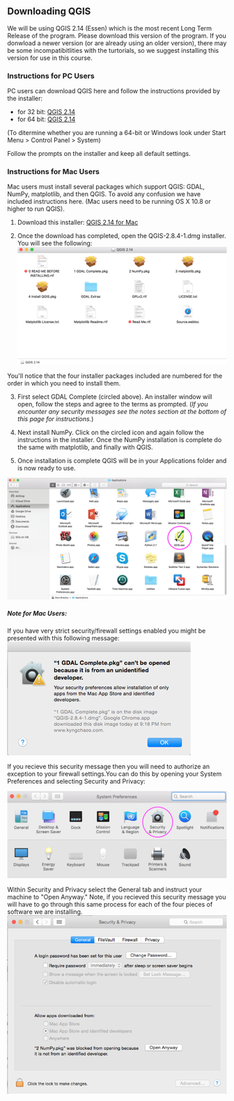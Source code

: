 ## Downloading QGIS

We will be using QGIS 2.14 (Essen) which is the most recent Long Term Release of the program. Please download this version of the program. If you donwload a newer version (or are already using an older version), there may be some incompatibitlities with the turtorials, so we suggest installing this version for use in this course.

### Instructions for PC Users
PC users can download QGIS here and follow the instructions provided by the installer:

* for 32 bit: [QGIS 2.14](http://qgis.org/downloads/QGIS-OSGeo4W-2.14.10-1-Setup-x86.exe)
* for 64 bit: [QGIS 2.14](http://qgis.org/downloads/QGIS-OSGeo4W-2.14.10-1-Setup-x86_64.exe)

(To ditermine whether you are running a 64-bit or Windows look under Start Menu > Control Panel > System)

Follow the prompts on the installer and keep all default settings. 

### Instructions for Mac Users
Mac users must install several packages which support QGIS: GDAL, NumPy, matplotlib, and then QGIS. To avoid any confusion we have included instructions here. (Mac users need to be running OS X 10.8 or higher to run QGIS). 

1. Download this installer: [QGIS 2.14 for Mac](http://www.kyngchaos.com/files/software/qgis/QGIS-2.14.10-1.dmg)

2. Once the download has completed, open the QGIS-2.8.4-1.dmg installer. You will see the following: 
 ![img](https://github.com/CenterForSpatialResearch/MappingForTheUrbanHumanities_2017/blob/master/Resources/Images/InstallMac01-a.png)

 You'll notice that the four installer packages included are numbered for the order in which you need to install them. 

3. First select GDAL Complete (circled above). An installer window will open, follow the steps and agree to the terms as prompted. (*If you encounter any security messages see the notes section at the bottom of this page for instructions.*)
 
4. Next install NumPy. Click on the circled icon and again follow the instructions in the installer. Once the NumPy installation is complete do the same with matplotlib, and finally with QGIS. 

5. Once installation is complete QGIS will be in your Applications folder and is now ready to use. 

![img](https://github.com/CenterForSpatialResearch/MappingForTheUrbanHumanities/blob/master/Resources/Images/InstallMac11.png)

##### Note for Mac Users: 
If you have very strict security/firewall settings enabled you might be presented with this following message: 
  ![img](https://github.com/CenterForSpatialResearch/MappingForTheUrbanHumanities/blob/master/Resources/Images/InstallMac02.png)

 If you recieve this security message then you will need to authorize an exception to your firewall settings.You can do this by opening your System Preferences and selecting Security and Privacy:

  ![img](https://github.com/CenterForSpatialResearch/MappingForTheUrbanHumanities/blob/master/Resources/Images/InstallMac03.png)

 Within Security and Privacy select the General tab and instruct your machine to "Open Anyway." Note, if you recieved this security message you will have to go through this same process for each of the four pieces of software we are installing. 
 	![img](https://github.com/CenterForSpatialResearch/MappingForTheUrbanHumanities/blob/master/Resources/Images/InstallMac07.png)
